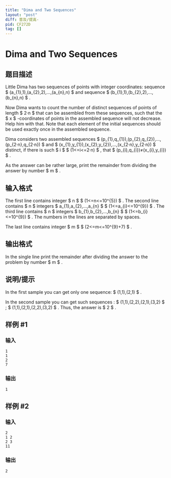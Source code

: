 ```yaml
---
title: "Dima and Two Sequences"
layout: "post"
diff: 普及/提高-
pid: CF272D
tag: []
---
```


# Dima and Two Sequences

## 题目描述

Little Dima has two sequences of points with integer coordinates: sequence $ (a_{1},1),(a_{2},2),...,(a_{n},n) $ and sequence $ (b_{1},1),(b_{2},2),...,(b_{n},n) $ .

Now Dima wants to count the number of distinct sequences of points of length $ 2·n $ that can be assembled from these sequences, such that the $ x $ -coordinates of points in the assembled sequence will not decrease. Help him with that. Note that each element of the initial sequences should be used exactly once in the assembled sequence.

Dima considers two assembled sequences $ (p_{1},q_{1}),(p_{2},q_{2}),...,(p_{2·n},q_{2·n}) $ and $ (x_{1},y_{1}),(x_{2},y_{2}),...,(x_{2·n},y_{2·n}) $ distinct, if there is such $ i $ $ (1<=i<=2·n) $ , that $ (p_{i},q_{i})≠(x_{i},y_{i}) $ .

As the answer can be rather large, print the remainder from dividing the answer by number $ m $ .

## 输入格式

The first line contains integer $ n $ $ (1<=n<=10^{5}) $ . The second line contains $ n $ integers $ a_{1},a_{2},...,a_{n} $ $ (1<=a_{i}<=10^{9}) $ . The third line contains $ n $ integers $ b_{1},b_{2},...,b_{n} $ $ (1<=b_{i}<=10^{9}) $ . The numbers in the lines are separated by spaces.

The last line contains integer $ m $ $ (2<=m<=10^{9}+7) $ .

## 输出格式

In the single line print the remainder after dividing the answer to the problem by number $ m $ .

## 说明/提示

In the first sample you can get only one sequence: $ (1,1),(2,1) $ .

In the second sample you can get such sequences : $ (1,1),(2,2),(2,1),(3,2) $ ; $ (1,1),(2,1),(2,2),(3,2) $ . Thus, the answer is $ 2 $ .

## 样例 #1

### 输入

```
1
1
2
7

```

### 输出

```
1

```

## 样例 #2

### 输入

```
2
1 2
2 3
11

```

### 输出

```
2

```

